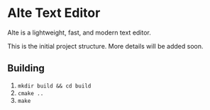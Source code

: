 # Alte Text Editor

Alte is a lightweight, fast, and modern text editor.

This is the initial project structure. More details will be added soon.

## Building

1. `mkdir build && cd build`
2. `cmake ..`
3. `make`
